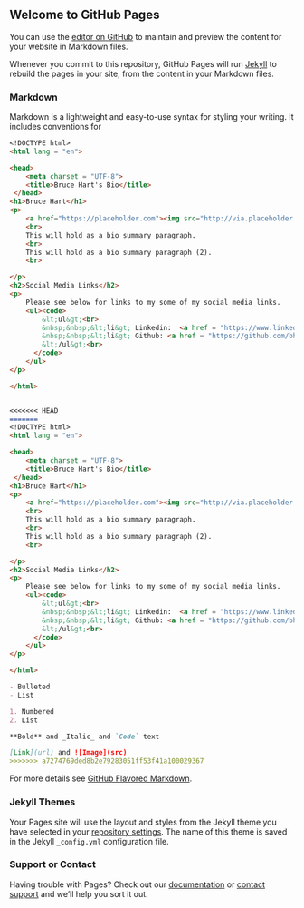 ## Welcome to GitHub Pages

You can use the [editor on GitHub](https://github.com/bhart30318/bhart30318.github.io/edit/master/index.md) to maintain and preview the content for your website in Markdown files.

Whenever you commit to this repository, GitHub Pages will run [Jekyll](https://jekyllrb.com/) to rebuild the pages in your site, from the content in your Markdown files.

### Markdown

Markdown is a lightweight and easy-to-use syntax for styling your writing. It includes conventions for

```markdown
<!DOCTYPE html>
<html lang = "en">

<head>
    <meta charset = "UTF-8">
    <title>Bruce Hart's Bio</title>
 </head>
<h1>Bruce Hart</h1>
<p>
    <a href="https://placeholder.com"><img src="http://via.placeholder.com/350x150"></a>
    <br>
    This will hold as a bio summary paragraph.
    <br>
    This will hold as a bio summary paragraph (2).
    <br>

</p>
<h2>Social Media Links</h2>
<p>
    Please see below for links to my some of my social media links.
    <ul><code>
        &lt;ul&gt;<br>
        &nbsp;&nbsp;&lt;li&gt; Linkedin:  <a href = "https://www.linkedin.com/in/bruce-hart-661a20167/"></a>&lt;/li&gt;<br>
        &nbsp;&nbsp;&lt;li&gt; Github: <a href = "https://github.com/bhart30318"></a>&lt;/li&gt;<br>
        &lt;/ul&gt;<br>
      </code>
    </ul>
</p>

</html>


<<<<<<< HEAD
=======
<!DOCTYPE html>
<html lang = "en">

<head>
    <meta charset = "UTF-8">
    <title>Bruce Hart's Bio</title>
 </head>
<h1>Bruce Hart</h1>
<p>
    <a href="https://placeholder.com"><img src="http://via.placeholder.com/350x150"></a>
    <br>
    This will hold as a bio summary paragraph.
    <br>
    This will hold as a bio summary paragraph (2).
    <br>

</p>
<h2>Social Media Links</h2>
<p>
    Please see below for links to my some of my social media links.
    <ul><code>
        &lt;ul&gt;<br>
        &nbsp;&nbsp;&lt;li&gt; Linkedin:  <a href = "https://www.linkedin.com/in/bruce-hart-661a20167/"></a>&lt;/li&gt;<br>
        &nbsp;&nbsp;&lt;li&gt; Github: <a href = "https://github.com/bhart30318"></a>&lt;/li&gt;<br>
        &lt;/ul&gt;<br>
      </code>
    </ul>
</p>

</html>

- Bulleted
- List

1. Numbered
2. List

**Bold** and _Italic_ and `Code` text

[Link](url) and ![Image](src)
>>>>>>> a7274769ded8b2e79283051ff53f41a100029367
```

For more details see [GitHub Flavored Markdown](https://guides.github.com/features/mastering-markdown/).

### Jekyll Themes

Your Pages site will use the layout and styles from the Jekyll theme you have selected in your [repository settings](https://github.com/bhart30318/bhart30318.github.io/settings). The name of this theme is saved in the Jekyll `_config.yml` configuration file.

### Support or Contact

Having trouble with Pages? Check out our [documentation](https://help.github.com/categories/github-pages-basics/) or [contact support](https://github.com/contact) and we’ll help you sort it out.
